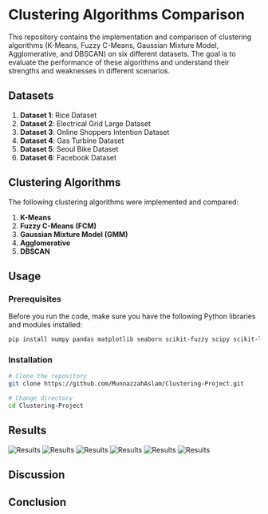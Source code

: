 # Clustering Algorithms Comparison

This repository contains the implementation and comparison of clustering algorithms (K-Means, Fuzzy C-Means, Gaussian Mixture Model, Agglomerative, and DBSCAN) on six different datasets. The goal is to evaluate the performance of these algorithms and understand their strengths and weaknesses in different scenarios.

## Datasets

1. **Dataset 1**: Rice Dataset
2. **Dataset 2**: Electrical Grid Large Dataset
3. **Dataset 3**: Online Shoppers Intention Dataset
4. **Dataset 4**: Gas Turbine Dataset
5. **Dataset 5**: Seoul Bike Dataset
6. **Dataset 6**: Facebook Dataset

## Clustering Algorithms

The following clustering algorithms were implemented and compared:

1. **K-Means**
2. **Fuzzy C-Means (FCM)**
3. **Gaussian Mixture Model (GMM)**
4. **Agglomerative**
5. **DBSCAN**

## Usage

### Prerequisites

Before you run the code, make sure you have the following Python libraries and modules installed:

```bash
pip install numpy pandas matplotlib seaborn scikit-fuzzy scipy scikit-learn
```

### Installation

```bash
# Clone the repository
git clone https://github.com/MunnazzahAslam/Clustering-Project.git

# Change directory
cd Clustering-Project
```

## Results
![Results](results/images/Results%20-%20Rice%20Dataset.jpg)
![Results](results/images/Results%20-%20Online%20Shoppers%20Intention%20Da.jpeg)
![Results](results/images/Results%20-%20Gas%20Turbine%20Dataset.jpg)
![Results](results/images/Results%20-%20Facebook%20Dataset.jpeg)
![Results](results/images/Results%20-%20Seoul%20Bike%20Dataset.jpg)
![Results](results/images/Results%20-%20Electrical%20Grid%20Large%20Dataset%20.jpeg)

## Discussion

## Conclusion
